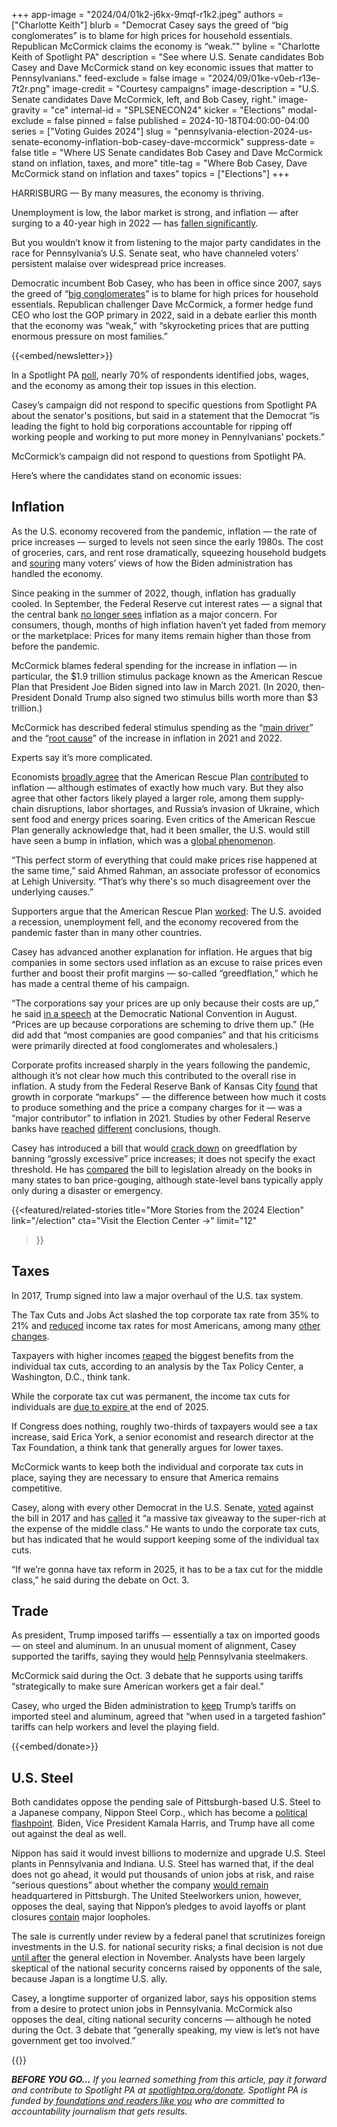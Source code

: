 +++
app-image = "2024/04/01k2-j6kx-9mqf-r1k2.jpeg"
authors = ["Charlotte Keith"]
blurb = "Democrat Casey says the greed of “big conglomerates” is to blame for high prices for household essentials. Republican McCormick claims the economy is “weak.”"
byline = "Charlotte Keith of Spotlight PA"
description = "See where U.S. Senate candidates Bob Casey and Dave McCormick stand on key economic issues that matter to Pennsylvanians."
feed-exclude = false
image = "2024/09/01ke-v0eb-r13e-7t2r.png"
image-credit = "Courtesy campaigns"
image-description = "U.S. Senate candidates Dave McCormick, left, and Bob Casey, right."
image-gravity = "ce"
internal-id = "SPLSENECON24"
kicker = "Elections"
modal-exclude = false
pinned = false
published = 2024-10-18T04:00:00-04:00
series = ["Voting Guides 2024"]
slug = "pennsylvania-election-2024-us-senate-economy-inflation-bob-casey-dave-mccormick"
suppress-date = false
title = "Where US Senate candidates Bob Casey and Dave McCormick stand on inflation, taxes, and more"
title-tag = "Where Bob Casey, Dave McCormick stand on inflation and taxes"
topics = ["Elections"]
+++

HARRISBURG — By many measures, the economy is thriving.

Unemployment is low, the labor market is strong, and inflation — after surging to a 40-year high in 2022 —&nbsp;has <a href="https://apnews.com/article/inflation-prices-interest-rates-economy-federal-reserve-bb1f4cfeede550c6c82fd78e2ea537a5">fallen significantly</a>.

But you wouldn’t know it from listening to the major party candidates in the race for Pennsylvania’s U.S. Senate seat, who have channeled voters’ persistent malaise over widespread price increases.

Democratic incumbent Bob Casey, who has been in office since 2007, says the greed of “<a href="https://bobcasey.com/2024/10/clear-winner-bob-casey-calls-out-david-mccormick-for-selling-out-and-lying-to-pennsylvanians/">big conglomerates</a>” is to blame for high prices for household essentials. Republican challenger Dave McCormick, a former hedge fund CEO who lost the GOP primary in 2022, said in a debate earlier this month that the economy was “weak,” with “skyrocketing prices that are putting enormous pressure on most families.”

{{<embed/newsletter>}}

In a Spotlight PA <a href="https://www.scribd.com/document/771322432/Spotlight-PA-MassINC-poll-Sept-12-18-2024">poll</a>, nearly 70% of respondents identified jobs, wages, and the economy as among their top issues in this election.

Casey’s campaign did not respond to specific questions from Spotlight PA about the senator&#39;s positions, but said in a statement that the Democrat “is leading the fight to hold big corporations accountable for ripping off working people and working to put more money in Pennylvanians’ pockets.”

McCormick’s campaign did not respond to questions from Spotlight PA.

Here’s where the candidates stand on economic issues:

## Inflation

As the U.S. economy recovered from the pandemic, inflation — the rate of price increases — surged to levels not seen since the early 1980s. The cost of groceries, cars, and rent rose dramatically, squeezing household budgets and <a href="https://www.brookings.edu/articles/how-voters-feel-about-the-economy-4-takeaways-from-the-latest-polls/">souring</a> many voters’ views of how the Biden administration has handled the economy.

Since peaking in the summer of 2022, though, inflation has gradually cooled. In September, the Federal Reserve cut interest rates — a signal that the central bank <a href="https://apnews.com/article/interest-rates-inflation-prices-federal-reserve-economy-0283bc6f92e9f9920094b78d821df227">no longer sees</a> inflation as a major concern. For consumers, though, months of high inflation haven’t yet faded from memory or the marketplace: Prices for many items remain higher than those from before the pandemic.

McCormick blames federal spending for the increase in inflation — in particular, the $1.9 trillion stimulus package known as the American Rescue Plan that President Joe Biden signed into law in March 2021. (In 2020, then-President Donald Trump also signed two stimulus bills worth more than $3 trillion.)

McCormick has described federal stimulus spending as the “<a href="https://www.davemccormickpa.com/2024/05/13/mccormick-joins-abc-4-pittsburgh-to-discuss-his-energy-vision-for-pa-the-failures-of-bidenomics-ev-mandates/">main driver</a>” and the “<a href="https://www.pennlive.com/politics/2024/09/mccormick-stumps-in-steelton-to-argue-against-federal-spending-endorse-tax-credits.html">root cause</a>” of the increase in inflation in 2021 and 2022.

Experts say it’s more complicated.

Economists <a href="https://www.vox.com/23036340/biden-american-rescue-plan-inflation">broadly agree</a> that the American Rescue Plan <a href="https://www.washingtonpost.com/us-policy/2022/10/09/inflation-economy-biden-covid/">contributed</a> to inflation — although estimates of exactly how much vary. But they also agree that other factors likely played a larger role, among them supply-chain disruptions, labor shortages, and Russia’s invasion of Ukraine, which sent food and energy prices soaring. Even critics of the American Rescue Plan generally acknowledge that, had it been smaller, the U.S. would still have seen a bump in inflation, which was a <a href="https://www.worldbank.org/en/research/brief/global-inflation">global phenomenon</a>.

“This perfect storm of everything that could make prices rise happened at the same time,” said Ahmed Rahman, an associate professor of economics at Lehigh University. “That’s why there&#39;s so much disagreement over the underlying causes.”

Supporters argue that the American Rescue Plan <a href="https://www.cbpp.org/research/poverty-and-inequality/robust-covid-relief-achieved-historic-gains-against-poverty-and-0">worked</a>: The U.S. avoided a recession, unemployment fell, and the economy recovered from the pandemic faster than in many other countries.

Casey has advanced another explanation for inflation. He argues that big companies in some sectors used inflation as an excuse to raise prices even further and boost their profit margins — so-called “greedflation,” which he has made a central theme of his campaign.

“The corporations say your prices are up only because their costs are up,” he said <a href="https://www.youtube.com/watch?v=QaXqdmm_Fsk">in a speech</a> at the Democratic National Convention in August. “Prices are up because corporations are scheming to drive them up.” (He did add that “most companies are good companies” and that his criticisms were primarily directed at food conglomerates and wholesalers.)

Corporate profits increased sharply in the years following the pandemic, although it’s not clear how much this contributed to the overall rise in inflation. A study from the Federal Reserve Bank of Kansas City <a href="https://www.kansascityfed.org/Economic%20Review/documents/9329/EconomicReviewV108N1GloverMustredelRiovonEndeBecker.pdf">found</a> that growth in corporate “markups” — the difference between how much it costs to produce something and the price a company charges for it — was a “major contributor” to inflation in 2021. Studies by other Federal Reserve banks have <a href="https://www.richmondfed.org/publications/research/economic_brief/2023/eb_23-38">reached</a> <a href="https://www.frbsf.org/research-and-insights/publications/economic-letter/2024/05/are-markups-driving-ups-and-downs-of-inflation/">different</a> conclusions, though.

Casey has introduced a bill that would <a href="https://www.casey.senate.gov/imo/media/doc/price_gouging_prevention_act_one_pager.pdf">crack down</a> on greedflation by banning “grossly excessive” price increases; it does not specify the exact threshold. He has <a href="https://www.theguardian.com/commentisfree/2024/sep/12/price-gouging-ban">compared</a> the bill to legislation already on the books in many states to ban price-gouging, although state-level bans typically apply only during a disaster or emergency.

{{<featured/related-stories 
  title="More Stories from the 2024 Election" 
  link="/election"
  cta="Visit the Election Center →"
  limit="12"
>}}

## Taxes

In 2017, Trump signed into law a major overhaul of the U.S. tax system.

The Tax Cuts and Jobs Act slashed the top corporate tax rate from 35% to 21% and <a href="https://www.nytimes.com/2019/04/14/business/economy/income-tax-cut.html">reduced</a> income tax rates for most Americans, among many <a href="https://bipartisanpolicy.org/explainer/the-2025-tax-debate-the-big-picture-for-individual-taxes-in-tcja/">other changes</a>.

Taxpayers with higher incomes <a href="https://taxpolicycenter.org/model-estimates/individual-income-tax-provisions-tax-cuts-and-jobs-act-tcja-february-2018/t18-0021">reaped</a> the biggest benefits from the individual tax cuts, according to an analysis by the Tax Policy Center, a Washington, D.C., think tank.

While the corporate tax cut was permanent, the income tax cuts for individuals are <a href="https://www.brookings.edu/articles/which-provisions-of-the-tax-cuts-and-jobs-act-expire-in-2025/">due to expire </a>at the end of 2025.

If Congress does nothing, roughly two-thirds of taxpayers would see a tax increase, said Erica York, a senior economist and research director at the Tax Foundation, a think tank that generally argues for lower taxes.

McCormick wants to keep both the individual and corporate tax cuts in place, saying they are necessary to ensure that America remains competitive.

Casey, along with every other Democrat in the U.S. Senate, <a href="https://www.nytimes.com/interactive/2017/12/19/us/politics/tax-bill-senate-live-vote.html">voted</a> against the bill in 2017 and has <a href="https://www.casey.senate.gov/news/releases/casey-statement-on-trumps-harrisburg-tax-speech">called</a> it “a massive tax giveaway to the super-rich at the expense of the middle class.” He wants to undo the corporate tax cuts, but has indicated that he would support keeping some of the individual tax cuts.

“If we’re gonna have tax reform in 2025, it has to be a tax cut for the middle class,” he said during the debate on Oct. 3.

## Trade

As president, Trump imposed tariffs — essentially a tax on imported goods — on steel and aluminum. In an unusual moment of alignment, Casey supported the tariffs, saying they would <a href="https://www.politico.com/story/2018/03/06/trade-democrats-tariffs-rust-belt-442822">help</a> Pennsylvania steelmakers.

McCormick said during the Oct. 3 debate that he supports using tariffs “strategically to make sure American workers get a fair deal.”

Casey, who urged the Biden administration to <a href="https://www.post-gazette.com/news/politics-nation/2021/04/30/Bob-Casey-trade-protections-American-families-plan-China-Joe-Biden-Pennsylvania-senator-Congress/stories/202104300099">keep</a> Trump’s tariffs on imported steel and aluminum, agreed that “when used in a targeted fashion” tariffs can help workers and level the playing field.

{{<embed/donate>}}

## U.S. Steel

Both candidates oppose the pending sale of Pittsburgh-based U.S. Steel to a Japanese company, Nippon Steel Corp., which has become a <a href="https://www.nytimes.com/2024/08/26/business/nippon-steel-us-steel.html">political flashpoint</a>. Biden, Vice President Kamala Harris, and Trump have all come out against the deal as well.

Nippon has said it would invest billions to modernize and upgrade U.S. Steel plants in Pennsylvania and Indiana. U.S. Steel has warned that, if the deal does not go ahead, it would put thousands of union jobs at risk, and raise “serious questions” about whether the company <a href="https://investors.ussteel.com/news-events/news-releases/detail/692/u-s-steel-employees-to-rally-in-support-of-nippon-steel">would remain</a> headquartered in Pittsburgh. The United Steelworkers union, however, opposes the deal, saying that Nippon’s pledges to avoid layoffs or plant closures <a href="https://www.washingtonpost.com/business/2024/06/25/nippon-us-steel-union/">contain</a> major loopholes.

The sale is currently under review by a federal panel that scrutinizes foreign investments in the U.S. for national security risks; a final decision is not due <a href="https://www.reuters.com/markets/deals/us-decision-nippons-bid-us-steel-pushed-back-until-after-election-2024-09-17/">until after</a> the general election in November. Analysts have been largely skeptical of the national security concerns raised by opponents of the sale, because Japan is a longtime U.S. ally.

Casey, a longtime supporter of organized labor, says his opposition stems from a desire to protect union jobs in Pennsylvania. McCormick also opposes the deal, citing national security concerns — although he noted during the Oct. 3 debate that “generally speaking, my view is let’s not have government get too involved.”

{{<dewey-assistant>}}

<strong><em>BEFORE YOU GO…</em></strong><em> If you learned something from this article, pay it forward and contribute to Spotlight PA at </em><a href="https://www.spotlightpa.org/donate"><em>spotlightpa.org/donate</em></a><em>. Spotlight PA is funded by</em><a href="https://www.spotlightpa.org/support"><em> foundations and readers like you</em></a><em> who are committed to accountability journalism that gets results.</em>

